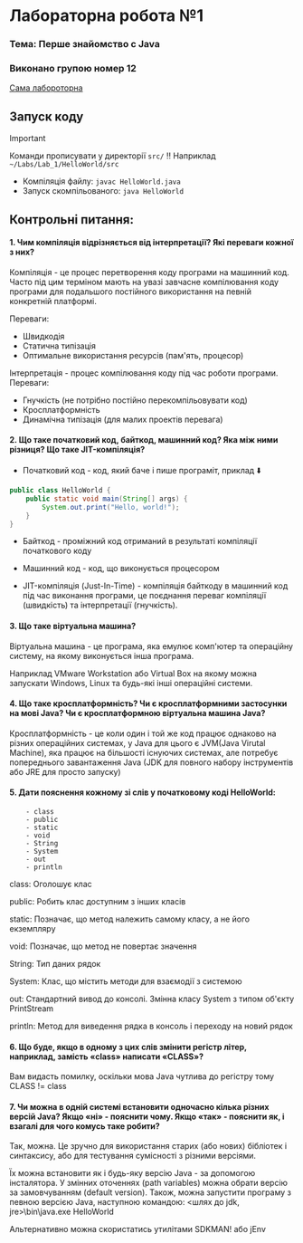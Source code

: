 # Лабораторна робота №1
### Тема: Перше знайомство с Java

### Виконано групою номер **12**

[Сама лабороторна](https://docs.google.com/document/d/10rnqlMyFtovVrV-nZTTk0k1Bc-jKuIcR/edit)

## Запуск коду

> [!IMPORTANT]
>  Команди прописувати у директорії `src/` ‼️
>  Наприклад  `~/Labs/Lab_1/HelloWorld/src`


- Компіляція файлу: `javac HelloWorld.java`
- Запуск скомпільованого: `java HelloWorld`
##  Контрольні питання:

#### 1. Чим компіляція відрізняється від інтерпретації? Які переваги кожної з них?

Компіляція - це процес перетворення коду програми на машинний код. Часто під цим терміном мають на увазі завчасне компілювання коду програми для подальшого постійного використання на певній конкретній платформі.

Переваги:
 - Швидкодія
 - Статична типізація
 - Оптимальне використання ресурсів (пам'ять, процесор)



Інтерпретація - процес компілювання коду під час роботи програми.
Переваги:
 - Гнучкість (не потрібно постійно перекомпільовувати код)
 - Кросплатформність
 - Динамічна типізація (для малих проектів перевага)


#### 2. Що таке початковий код, байткод, машинний код? Яка між ними різниця? Що таке JIT-компіляція?

- Початковий код - код, який баче і пише програміт, приклад ⬇️

```Java
public class HelloWorld {
    public static void main(String[] args) {
        System.out.print("Hello, world!");
    }
}
```

- Байткод - проміжний код отриманий в результаті компіляції початкового коду

- Машинний код - код, що  виконується процесором

- JIT-компіляція (Just-In-Time) - компіляція байткоду в машинний код під час виконання програми, це  поєднання переваг компіляції (швидкість) та інтерпретації (гнучкість).

#### 3. Що таке віртуальна машина?

Віртуальна машина - це програма, яка емулює комп'ютер та операційну систему, на якому виконується інша програма.

Наприклад VMware Workstation або Virtual Box на якому можна запускати Windows, Linux та будь-які інші операційні системи.

#### 4. Що таке кросплатформність? Чи є кросплатформними застосунки на мові Java? Чи є кросплатформною віртуальна машина Java?


Кросплатформність - це коли один і той же код працює однаково на різних операційних системах, у Java для цього є JVM(Java Virutal Machine), яка працює на більшості існуючих системах, але потребує попереднього завантаження Java (JDK для повного набору інструментів або JRE для просто запуску)

#### 5. Дати пояснення кожному зі слів у початковому коді HelloWorld:
```
    - class
    - public
    - static
    - void
    - String
    - System
    - out
    - println
```

class: Оголошує клас

public: Робить клас доступним з інших класів

static: Позначає, що метод належить самому класу, а не його екземпляру

void: Позначає, що метод не повертає значення

String: Тип даних рядок

System: Клас, що містить методи для взаємодії з системою

out: Стандартний вивод до консолі. Змінна класу System з типом об'єкту PrintStream

println: Метод для виведення рядка в консоль і переходу на новий рядок

#### 6. Що буде, якщо в одному з цих слів змінити регістр літер, наприклад, замість «class» написати «CLASS»?

Вам видасть помилку, оскільки мова Java чутлива до регістру тому CLASS != class

#### 7. Чи можна в одній системі встановити одночасно кілька різних версій Java? Якщо «ні» - пояснити чому. Якщо «так» - пояснити як, і взагалі для чого комусь таке робити?


Так, можна. Це зручно для використання старих (або нових) бібліотек і синтаксису, або для тестування сумісності з різними версіями.

Їх можна встановити як і будь-яку версію Java - за допомогою інсталятора. У змінних оточеннях (path variables) можна обрати версію за замовчуванням (default version). Також, можна запустити програму з певною версією Java, наступною командою: <шлях до jdk, jre>\bin\java.exe HelloWorld

Альтернативно можна скористатись утилітами SDKMAN! або jEnv


